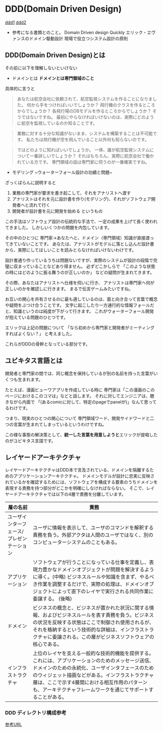 # DDD(Domain Driven Design)

[ddd1](https://qiita.com/katokonn1020/items/767b611e83fc71571c37)
[ddd2](https://qiita.com/katokonn1020/items/d1db11920f624251547f)

- 参考になる書類とのこと。
Domain Driven design Quickly
エリック・エヴァンスのドメイン駆動設計
現場で役立つシステム設計の原則

## DDD(Domain Driven Design)とは

その前に以下を理解しないといけない

- ドメインとは
**ドメインとは専門領域のこと**

具体的に言うと
>あなたは航空会社に依頼されて、航空監視システムを作ることになりました。
>何から手をつければいいでしょうか？
>飛行機のクラスを作るところからでしょうか？
>各飛行場のDBモデルを作るところからでしょうか？
>そうではないですね。
>最初にやらなければいけないのは、実際にどのように航空を監視しているのか知ることです。

>業務に対する十分な知識がないまま、システムを構築することは不可能です。
>私たちは飛行機が空を飛んでいること以外何も知らないのです。

>ではどのように知ればいいでしょうか。
>一体、誰が航空監視システムについて一番詳しいでしょうか？
>それはもちろん、実際に航空会社で働かれている方です。
>専門領域の話は専門家に伺うのが一番確実ですね。

- モデリング ~ウォーターフォール設計の功績と問題~

ざっくばらんに説明すると
1. 業務の専門家が要求を書き起こして、それをアナリストへ渡す
2. アナリストはそれを元に設計書を作り(モデリング)、それがソフトウェア開発者へと流れて行く
3. 開発者が設計書を元に開発を始める
というもの

この手法はソフトウェア設計の伝統的な手法で、一定の成果を上げて長く使われてきました。
しかしいくつかの問題を内包しています。

その中のひとつに
専門家->あなたへと、ドメイン（専門領域）知識が直接渡ってきていないことです。
あなたは、アナリストがモデルに落とし込んだ設計書から、実際にしてほしいことを読みとらなければいけないわけです。

設計書通り作っているうちは問題ないですが、実際のシステムが設計の段階で完璧に収まっていることなどあり得ません。
必ずどこかしらで
「このような状態の時にはどのように振る舞うのが正しいのか」
などの疑問が生まれてきます。

その際、あなたはアナリストへ仕様を伺いに行き、
アナリストは専門家へ何が正しいのかを確認しに行きます。
まるで伝言ゲームみたいですね。

お互いの関心を共有させるのに最も適しているのは、面と向き合って言葉で概念や疑問をぶつけ合うことです。
文字に起こしたり一方通行的な情報フォールだと、知識というのは純度が下がって行きます。
これがウォーターフォール開発が抱えている問題のひとつです。

エリックは上記の問題について
「なら初めから専門家と開発者がミーティングすればよくない？」
と考えました。

これらがDDDの骨幹となっている部分です。

## ユビキタス言語とは

開発者と専門家の間では、同じ概念を保持しているが別の名前を持った言葉がいくつも生まれます。

たとえば、漫画ビューワアプリを作成している時に
専門家は「この漫画のこのページにおけるこのコマは」などと話します。
それに対してエンジニアは、聴きながら内面で
「(あるcomicに対して、特定のpageでpanelが)」なんて思ってるわけです。

つまり、現実のひとつの関心について
専門領域ワード、開発サイドワードと二つの言葉が生まれてしまっているというわけですね。

この様な事態の解決策として、**統一した言葉を用意しようと**エリックが提唱したのがユビキタス言語です。

## レイヤードアーキテクチャ

レイヤードアーキテクチャはDDD本で言及されている、ドメインを隔離するためのアプリケーションアーキテクチャ。
ドメインモデルが設計に忠実に反映されているかを確認するためには、ソフトウェアを構成する要素のうちドメインを表現する責務を持つ部分がどこかを明確にしなければならない。
そこで、レイヤードアーキテクチャでは以下の4層で責務を分離しています。

| 層の名前                  | 責務                                                                                                                                                           |
| --------------------- | ------------------------------------------------------------------------------------------------------------------------------------------------------------ |
| ユーザインターフェース/プレゼンテーション | ユーザに情報を表示して、ユーザのコマンドを解釈する責務を負う。外部アクタは人間のユーザではなく、別のコンピューターシステムのこともある。                                                                                         |
| アプリケーション              | ソフトウェアが行うことになっている仕事を定義し、表現力豊かなドメインオブジェクトが問題を解決するように導く。(中略) ビジネスルールや知識を含まず、やるべき作業を調整するだけで、実際の処理は、ドメインオブジェクトによって直下のレイヤで実行される共同作業に委譲する。 (後略)                    |
| ドメイン                  | ビジネスの概念と、ビジネスが置かれた状況に関する情報、およびビジネスルールを表す責務を負う。ビジネスの状況を反映する状態はここで制御され使用されるが、それを格納するという技術的な詳細は、インフラストラクチャに委譲される。この層がビジネスソフトウェアの核心である。                          |
| インフラストラクチャ            | 上位のレイヤを支える一般的な技術的機能を提供する。これには、アプリケーションのためのメッセージ送信、ドメインのための永続化、ユーザインタフェースのためのウィジェット描画などがある。インフラストラクチャ層は、ここで示す4層間における相互作用のパターンも、アーキテクチャフレームワークを通じてサポートすることがある。 |

### DDD ディレクトリ構成参考

[参考URL](https://neos21.net/blog/2021/10/13-01.html)